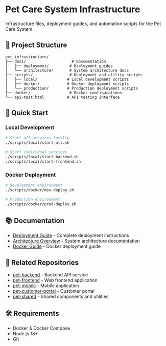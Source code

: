 # Pet Care System Infrastructure

Infrastructure files, deployment guides, and automation scripts for the Pet Care System.

## 📁 Project Structure

```
pet-infrastructure/
├── docs/                    # Documentation
│   ├── deployment/         # Deployment guides
│   └── architecture/       # System architecture docs
├── scripts/                # Deployment and utility scripts
│   ├── local/             # Local development scripts
│   ├── docker/            # Docker deployment scripts
│   └── production/        # Production deployment scripts
├── docker/                 # Docker configurations
└── api-test.html          # API testing interface
```

## 🚀 Quick Start

### Local Development
```bash
# Start all services locally
./scripts/local/start-all.sh

# Start individual services
./scripts/local/start-backend.sh
./scripts/local/start-frontend.sh
```

### Docker Deployment
```bash
# Development environment
./scripts/docker/dev-deploy.sh

# Production environment
./scripts/docker/prod-deploy.sh
```

## 📚 Documentation

- [Deployment Guide](docs/deployment/README.md) - Complete deployment instructions
- [Architecture Overview](docs/architecture/SYSTEM_ARCHITECTURE.md) - System architecture documentation
- [Docker Guide](docs/deployment/DOCKER_GUIDE.md) - Docker deployment guide

## 🔗 Related Repositories

- [pet-backend](https://github.com/pet-care-system/pet-backend) - Backend API service
- [pet-frontend](https://github.com/pet-care-system/pet-frontend) - Web frontend application  
- [pet-mobile](https://github.com/pet-care-system/pet-mobile) - Mobile application
- [pet-customer-portal](https://github.com/pet-care-system/pet-customer-portal) - Customer portal
- [pet-shared](https://github.com/pet-care-system/pet-shared) - Shared components and utilities

## 🛠️ Requirements

- Docker & Docker Compose
- Node.js 18+
- Git